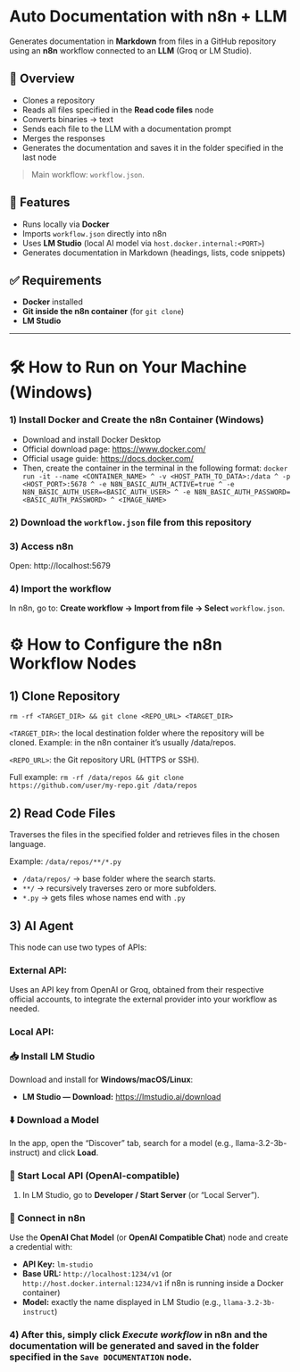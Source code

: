 # Auto Documentation with n8n + LLM

Generates documentation in **Markdown** from files in a GitHub repository using an **n8n** workflow connected to an **LLM** (Groq or LM Studio).  

## 📌 Overview
- Clones a repository  
- Reads all files specified in the **Read code files** node
- Converts binaries → text  
- Sends each file to the LLM with a documentation prompt  
- Merges the responses  
- Generates the documentation and saves it in the folder specified in the last node  
> Main workflow: `workflow.json`.

## 🔧 Features
- Runs locally via **Docker**
- Imports `workflow.json` directly into n8n
- Uses **LM Studio** (local AI model via `host.docker.internal:<PORT>`)
- Generates documentation in Markdown (headings, lists, code snippets)

## ✅ Requirements
- **Docker** installed
- **Git inside the n8n container** (for `git clone`)
- **LM Studio**
---

# 🛠️ How to Run on Your Machine (Windows)

### 1) Install Docker and Create the n8n Container (Windows)
- Download and install Docker Desktop
- Official download page: https://www.docker.com/ 
- Official usage guide: https://docs.docker.com/
- Then, create the container in the terminal in the following format: 
`docker run -it --name <CONTAINER_NAME> ^
  -v <HOST_PATH_TO_DATA>:/data ^
  -p <HOST_PORT>:5678 ^
  -e N8N_BASIC_AUTH_ACTIVE=true ^
  -e N8N_BASIC_AUTH_USER=<BASIC_AUTH_USER> ^
  -e N8N_BASIC_AUTH_PASSWORD=<BASIC_AUTH_PASSWORD> ^
  <IMAGE_NAME>`

### 2) Download the `workflow.json` file from this repository

### 3) Access n8n 

Open: http://localhost:5679
  
### 4) Import the workflow

In n8n, go to: **Create workflow → Import from file → Select** `workflow.json`.

# ⚙️ How to Configure the n8n Workflow Nodes

## 1) **Clone Repository** 

`rm -rf <TARGET_DIR> && git clone <REPO_URL> <TARGET_DIR>`

`<TARGET_DIR>`: the local destination folder where the repository will be cloned.
Example: in the n8n container it’s usually /data/repos.

`<REPO_URL>`: the Git repository URL (HTTPS or SSH).

Full example:
`rm -rf /data/repos && git clone https://github.com/user/my-repo.git /data/repos`

## 2) **Read Code Files**

Traverses the files in the specified folder and retrieves files in the chosen language.

Example:
`/data/repos/**/*.py`

- `/data/repos/` → base folder where the search starts.
- `**/` → recursively traverses zero or more subfolders.
- `*.py` → gets files whose names end with `.py`

## 3) **AI Agent**

This node can use two types of APIs:

### **External API**: 
Uses an API key from OpenAI or Groq, obtained from their respective official accounts, to integrate the external provider into your workflow as needed.

### **Local API**: 
### 📥 Install LM Studio

Download and install for **Windows/macOS/Linux**:
- **LM Studio — Download:** https://lmstudio.ai/download

### ⬇️ Download a Model

In the app, open the “Discover” tab, search for a model (e.g., llama-3.2-3b-instruct) and click **Load**.  

### 🔌 Start Local API (OpenAI-compatible)

1. In LM Studio, go to **Developer / Start Server** (or “Local Server”).  

### 🔗 Connect in n8n

Use the **OpenAI Chat Model** (or **OpenAI Compatible Chat**) node and create a credential with:
- **API Key:** `lm-studio`
- **Base URL:** `http://localhost:1234/v1` (or `http://host.docker.internal:1234/v1` if n8n is running inside a Docker container)
- **Model:** exactly the name displayed in LM Studio (e.g., `llama-3.2-3b-instruct`)

### 4) After this, simply click *Execute workflow* in n8n and the documentation will be generated and saved in the folder specified in the `Save DOCUMENTATION` node.
